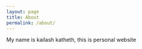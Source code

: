```yaml
---
layout: page
title: About
permalink: /about/
---
```


My name is kailash katheth, this is personal website 
